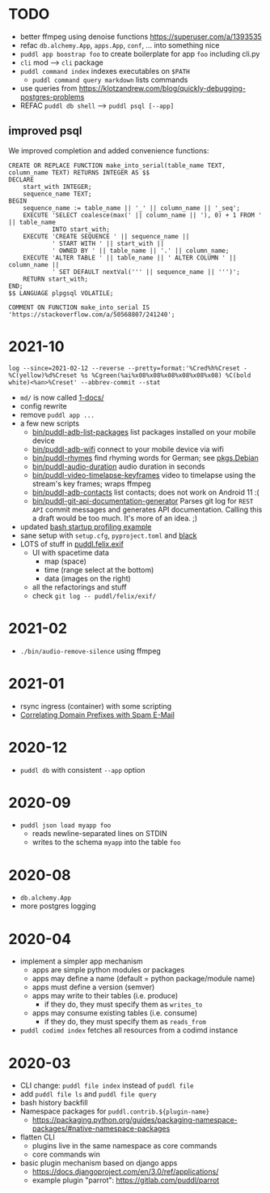# TODO
- better ffmpeg using denoise functions https://superuser.com/a/1393535
- refac `db.alchemy.App`, `apps.App`, `conf`, ... into something nice
- `puddl app boostrap foo` to create boilerplate for app `foo` including cli.py
- `cli` mod --> `cli` package
- `puddl command index` indexes executables on `$PATH`
  - `puddl command query markdown` lists commands
- use queries from
  https://klotzandrew.com/blog/quickly-debugging-postgres-problems
- REFAC `puddl db shell` --> `puddl psql [--app]`

## improved psql
We improved completion and added convenience functions:
```
CREATE OR REPLACE FUNCTION make_into_serial(table_name TEXT, column_name TEXT) RETURNS INTEGER AS $$
DECLARE
    start_with INTEGER;
    sequence_name TEXT;
BEGIN
    sequence_name := table_name || '_' || column_name || '_seq';
    EXECUTE 'SELECT coalesce(max(' || column_name || '), 0) + 1 FROM ' || table_name
            INTO start_with;
    EXECUTE 'CREATE SEQUENCE ' || sequence_name ||
            ' START WITH ' || start_with ||
            ' OWNED BY ' || table_name || '.' || column_name;
    EXECUTE 'ALTER TABLE ' || table_name || ' ALTER COLUMN ' || column_name ||
            ' SET DEFAULT nextVal(''' || sequence_name || ''')';
    RETURN start_with;
END;
$$ LANGUAGE plpgsql VOLATILE;

COMMENT ON FUNCTION make_into_serial IS 'https://stackoverflow.com/a/50568807/241240';
```


# 2021-10
```
log --since=2021-02-12 --reverse --pretty=format:'%Cred%h%Creset -%C(yellow)%d%Creset %s %Cgreen(%ai%x08%x08%x08%x08%x08%x08) %C(bold white)<%an>%Creset' --abbrev-commit --stat
```

- `md/` is now called [1-docs/](1-docs/)
- config rewrite
- remove `puddl app ...`
- a few new scripts
  - [bin/puddl-adb-list-packages](bin/puddl-adb-list-packages)
    list packages installed on your mobile device
  - [bin/puddl-adb-wifi](bin/puddl-adb-wifi)
    connect to your mobile device via wifi
  - [bin/puddl-rhymes](bin/puddl-rhymes)
    find rhyming words for German; see [pkgs.Debian](pkgs.Debian)
  - [bin/puddl-audio-duration](bin/puddl-audio-duration)
    audio duration in seconds
  - [bin/puddl-video-timelapse-keyframes](bin/puddl-video-timelapse-keyframes)
    video to timelapse using the stream's key frames; wraps ffmpeg
  - [bin/puddl-adb-contacts](bin/puddl-adb-contacts)
    list contacts; does not work on Android 11 :(
  - [bin/puddl-git-api-documentation-generator](bin/puddl-git-api-documentation-generator)
    Parses git log for `REST API` commit messages and generates API
    documentation. Calling this a draft would be too much. It's more
    of an idea. ;)
- updated [bash startup profiling example](1-docs/bash-profile/)
- sane setup with `setup.cfg`, `pyproject.toml` and [black](https://github.com/psf/black)
- LOTS of stuff in [puddl.felix.exif](puddl/felix/exif/)
  - UI with spacetime data
    - map (space)
    - time (range select at the bottom)
    - data (images on the right)
  - all the refactorings and stuff
  - check `git log -- puddl/felix/exif/`


# 2021-02
- `./bin/audio-remove-silence` using ffmpeg


# 2021-01
- rsync ingress (container) with some scripting
- [Correlating Domain Prefixes with Spam E-Mail](LOG/01-12.md)


# 2020-12
- `puddl db` with consistent `--app` option


# 2020-09
- `puddl json load myapp foo`
  - reads newline-separated lines on STDIN
  - writes to the schema `myapp` into the table `foo`


# 2020-08
- `db.alchemy.App`
- more postgres logging


# 2020-04
- implement a simpler app mechanism
  - apps are simple python modules or packages
  - apps may define a name (default = python package/module name)
  - apps must define a version (semver)
  - apps may write to their tables (i.e. produce)
    - if they do, they must specify them as `writes_to`
  - apps may consume existing tables (i.e. consume)
    - if they do, they must specify them as `reads_from`
- `puddl codimd index` fetches all resources from a codimd instance


# 2020-03
- CLI change: `puddl file index` instead of `puddl file`
- add `puddl file ls` and `puddl file query`
- bash history backfill
- Namespace packages for `puddl.contrib.${plugin-name}`
  - https://packaging.python.org/guides/packaging-namespace-packages/#native-namespace-packages
- flatten CLI
  - plugins live in the same namespace as core commands
  - core commands win
- basic plugin mechanism based on django apps
  - https://docs.djangoproject.com/en/3.0/ref/applications/
  - example plugin "parrot": https://gitlab.com/puddl/parrot
